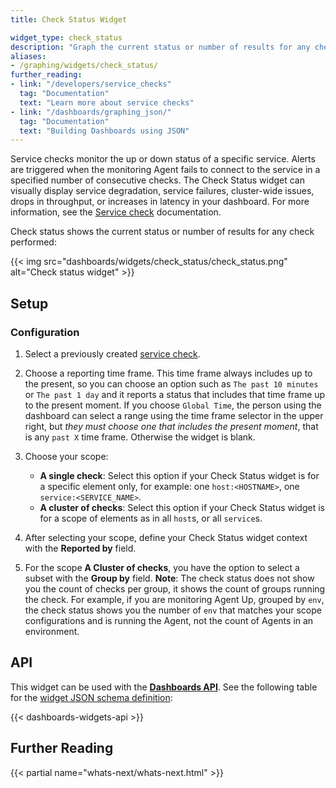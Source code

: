 ```yaml
---
title: Check Status Widget

widget_type: check_status
description: "Graph the current status or number of results for any check performed."
aliases:
- /graphing/widgets/check_status/
further_reading:
- link: "/developers/service_checks"
  tag: "Documentation"
  text: "Learn more about service checks"
- link: "/dashboards/graphing_json/"
  tag: "Documentation"
  text: "Building Dashboards using JSON"
---
```


Service checks monitor the up or down status of a specific service. Alerts are triggered when the monitoring Agent fails to connect to the service in a specified number of consecutive checks. The Check Status widget can visually display service degradation, service failures, cluster-wide issues, drops in throughput, or increases in latency in your dashboard. For more information, see the [Service check][1] documentation.

Check status shows the current status or number of results for any check performed:

{{< img src="dashboards/widgets/check_status/check_status.png" alt="Check status widget" >}}

## Setup

### Configuration

1. Select a previously created [service check][1].
2. Choose a reporting time frame. This time frame always includes up to the present, so you can choose an option such as `The past 10 minutes` or `The past 1 day` and it reports a status that includes that time frame up to the present moment. If you choose `Global Time`, the person using the dashboard can select a range using the time frame selector in the upper right, but _they must choose one that includes the present moment_, that is any `past X` time frame. Otherwise the widget is blank.
3. Choose your scope:
    * **A single check**: Select this option if your Check Status widget is for a specific element only, for example: one `host:<HOSTNAME>`, one `service:<SERVICE_NAME>`.
    * **A cluster of checks**: Select this option if your Check Status widget is for a scope of elements as in all `host`s, or all `service`s.

4. After selecting your scope, define your Check Status widget context with the **Reported by** field.
5. For the scope **A Cluster of checks**, you have the option to select a subset with the **Group by** field. **Note**: The check status does not show you the count of checks per group, it shows the count of groups running the check. For example, if you are monitoring Agent Up, grouped by `env`, the check status shows you the number of `env` that matches your scope configurations and is running the Agent, not the count of Agents in an environment.

## API

This widget can be used with the **[Dashboards API][2]**. See the following table for the [widget JSON schema definition][3]:

{{< dashboards-widgets-api >}}

## Further Reading

{{< partial name="whats-next/whats-next.html" >}}

[1]: /developers/service_checks
[2]: /api/latest/dashboards/
[3]: /dashboards/graphing_json/widget_json/
